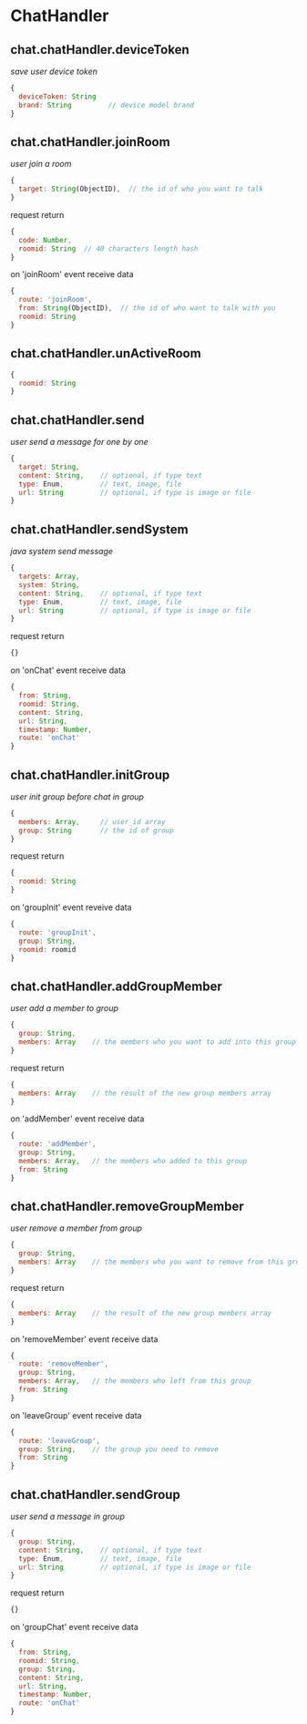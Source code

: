 # ChatHandler

## chat.chatHandler.deviceToken
*save user device token*
```javascript
{
  deviceToken: String
  brand: String         // device model brand
}
```

## chat.chatHandler.joinRoom
*user join a room*
```javascript
{
  target: String(ObjectID),  // the id of who you want to talk
}
```
request return
```javascript
{
  code: Number,
  roomid: String  // 40 characters length hash
}
```
on 'joinRoom' event receive data
```javascript
{
  route: 'joinRoom',
  from: String(ObjectID),  // the id of who want to talk with you
  roomid: String
}
```

## chat.chatHandler.unActiveRoom
```javascript
{
  roomid: String
}
```

## chat.chatHandler.send
*user send a message for one by one*
```javascript
{
  target: String,
  content: String,    // optional, if type text
  type: Enum,         // text, image, file
  url: String         // optional, if type is image or file
}
```
## chat.chatHandler.sendSystem
*java system send message*
```javascript
{
  targets: Array,
  system: String,
  content: String,    // optional, if type text
  type: Enum,         // text, image, file
  url: String         // optional, if type is image or file
}
```

request return
```javascript
{}
```

on 'onChat' event receive data
```javascript
{
  from: String,
  roomid: String,
  content: String,
  url: String,
  timestamp: Number,
  route: 'onChat'
}
```

## chat.chatHandler.initGroup
*user init group before chat in group*
```javascript
{
  members: Array,     // user_id array
  group: String       // the id of group
}
```
request return
```javascript
{
  roomid: String
}
```
on 'groupInit' event reveive data
```javascript
{
  route: 'groupInit',
  group: String,
  roomid: roomid
}
```

## chat.chatHandler.addGroupMember
*user add a member to group*
```javascript
{
  group: String,
  members: Array    // the members who you want to add into this group
}
```
request return
```javascript
{
  members: Array    // the result of the new group members array
}
```
on 'addMember' event receive data
```javascript
{
  route: 'addMember',
  group: String,
  members: Array,   // the members who added to this group
  from: String
}
```


## chat.chatHandler.removeGroupMember
*user remove a member from group*
```javascript
{
  group: String,
  members: Array    // the members who you want to remove from this group
}
```
request return
```javascript
{
  members: Array    // the result of the new group members array
}
```
on 'removeMember' event receive data
```javascript
{
  route: 'removeMember',
  group: String,
  members: Array,   // the members who left from this group
  from: String
}
```
on 'leaveGroup' event receive data
```javascript
{
  route: 'leaveGroup',
  group: String,    // the group you need to remove
  from: String
}
```

## chat.chatHandler.sendGroup
*user send a message in group*
```javascript
{
  group: String,
  content: String,    // optional, if type text
  type: Enum,         // text, image, file
  url: String         // optional, if type is image or file
}
```
request return
```javascript
{}
```
on 'groupChat' event receive data
```javascript
{
  from: String,
  roomid: String,
  group: String,
  content: String,
  url: String,
  timestamp: Number,
  route: 'onChat'
}
```
